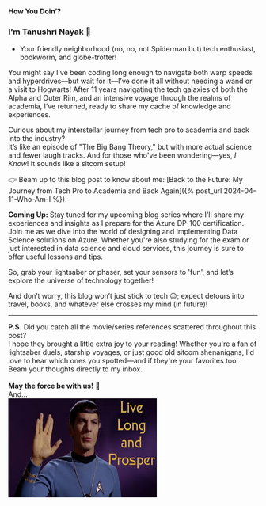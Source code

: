 

#### How You Doin’?

### **I’m Tanushri Nayak** 👋

- Your friendly neighborhood (no, no, not Spiderman but) tech enthusiast, bookworm, and globe-trotter!


You might say I’ve been coding long enough to navigate both warp speeds and hyperdrives—but wait for it—I’ve done it all without needing a wand or a visit to Hogwarts! After 11 years navigating the tech galaxies of both the Alpha and Outer Rim, and an intensive voyage through the realms of academia, I’ve returned, ready to share my cache of knowledge and experiences.

Curious about my interstellar journey from tech pro to academia and back into the industry? <br>
It’s like an episode of "The Big Bang Theory," but with more actual science and fewer laugh tracks. And for those who've been wondering—yes, *I Know*! It sounds like a sitcom setup!

👉 Beam up to this blog post to know about me: [Back to the Future: My Journey from Tech Pro to Academia and Back Again]({% post_url 2024-04-11-Who-Am-I %}).

**Coming Up:** Stay tuned for my upcoming blog series where I'll share my experiences and insights as I prepare for the Azure DP-100 certification. Join me as we dive into the world of designing and implementing Data Science solutions on Azure. Whether you're also studying for the exam or just interested in data science and cloud services, this journey is sure to offer useful lessons and tips.

So, grab your lightsaber or phaser, set your sensors to 'fun', and let’s explore the universe of technology together! 

And don’t worry, this blog won’t just stick to tech 😉; expect detours into travel, books, and whatever else crosses my mind (in future)!

___


**P.S.** Did you catch all the movie/series references scattered throughout this post? <br>
I hope they brought a little extra joy to your reading! Whether you're a fan of lightsaber duels, starship voyages, or just good old sitcom shenanigans, I'd love to hear which ones you spotted—and if they're your favorites too. <br> Beam your thoughts directly to my inbox. 
<br><br>
**May the force be with us!**  🌟 <br> And... <br>
<img src="https://raw.githubusercontent.com/tanushrin/tanushrin.github.io/main/_posts/media/livelong-prosper.jpeg" width="300" height="200">








